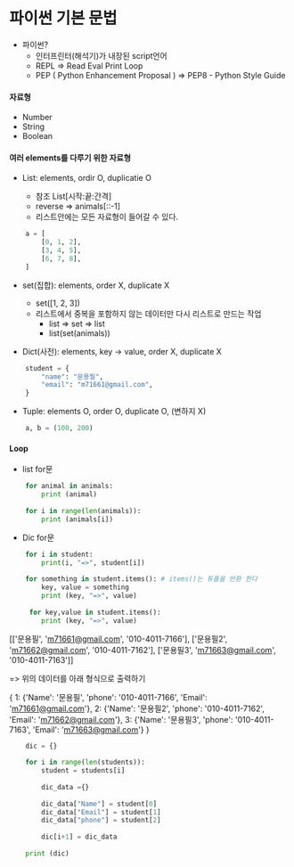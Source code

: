 # 파이썬 기본 문법

- 파이썬?
	- 인터프린터(해석기)가 내장된 script언어
	- REPL => Read Eval Print Loop
	- PEP ( Python Enhancement Proposal ) => PEP8 - Python Style Guide
	 

####  자료형
- Number
- String
- Boolean
####  여러 elements를 다루기 위한 자료형
- List: elements, ordir O, duplicatie O
  
    - 참조 List[시작:끝:간격]   
    - reverse => animals[::-1]
    - 리스트안에는 모든 자료형이 들어갈 수 있다.

```python
    a = [
        [0, 1, 2],
        [3, 4, 5],
        [6, 7, 8],
    ]
```
- set(집합): elements, order X, duplicate X

    - set([1, 2, 3])
    - 리스트에서 중복을 포함하지 않는 데이터만 다시 리스트로 만드는 작업
        - list => set => list 
        - list(set(animals))

- Dict(사전): elements, key -> value, order X, duplicate X

```python
    student = {
        "name": "문용필",
        "email": "m71661@gmail.com",
    }
```
- Tuple: elements O, order O, duplicate O, (변하지 X)

```python
    a, b = (100, 200)
```
####  Loop

- list for문

```python
    for animal in animals:
        print (animal)
        
    for i in range(len(animals)):
        print (animals[i])
```
- Dic for문
 
```python
    for i in student:
        print(i, "=>", student[i]) 
    
    for something in student.items(): # items()는 튜플을 반환 한다
        key, value = something
        print (key, "=>", value)
    
     for key,value in student.items():
        print (key, "=>", value)
```        

[['문용필', 'm71661@gmail.com', '010-4011-7166'],
 ['문용필2', 'm71662@gmail.com', '010-4011-7162'],
 ['문용필3', 'm71663@gmail.com', '010-4011-7163']]
 
 => 위의 데이터를 아래 형식으로 출력하기
 
 {
 1: {'Name': '문용필', 'phone': '010-4011-7166', 'Email': 'm71661@gmail.com'}, 
 2: {'Name': '문용필2', 'phone': '010-4011-7162', 'Email': 'm71662@gmail.com'},
  3: {'Name': '문용필3', 'phone': '010-4011-7163', 'Email': 'm71663@gmail.com'}
  }

```python 
    dic = {}
    
    for i in range(len(students)):
        student = students[i]
        
        dic_data ={}
        
        dic_data["Name"] = student[0]
        dic_data["Email"] = student[1]
        dic_data["phone"] = student[2]
        
        dic[i+1] = dic_data
        
    print (dic)
```



        